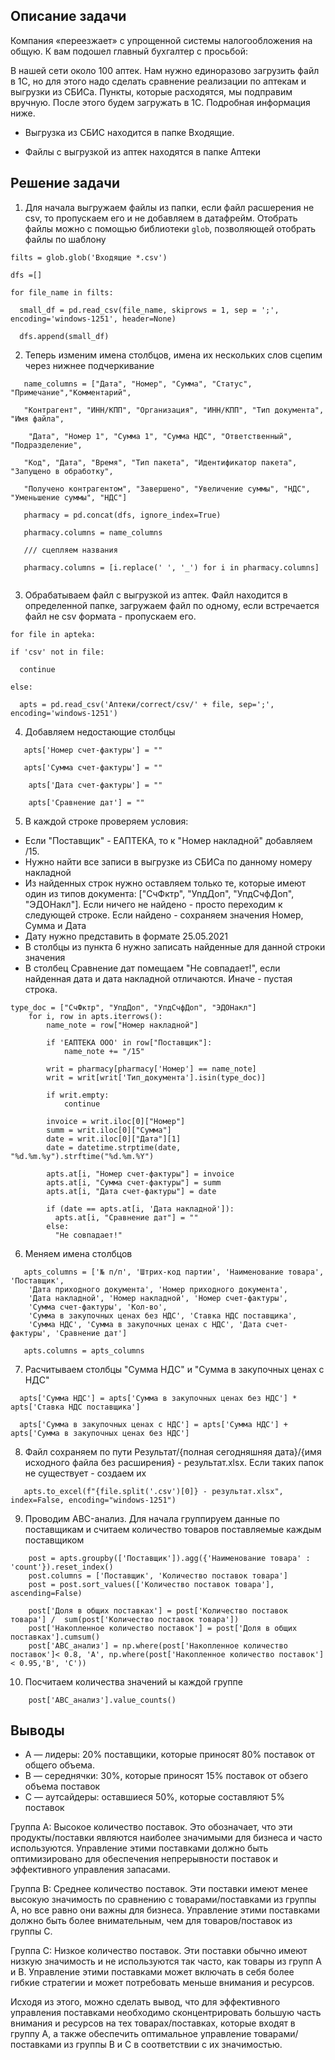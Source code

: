 ## Описание задачи 

Компания «переезжает» с упрощенной системы налогообложения на общую. К вам подошел главный бухгалтер с просьбой:

В нашей сети около 100 аптек. Нам нужно единоразово загрузить файл в 1С, но для этого надо сделать сравнение реализации по аптекам и выгрузки из СБИСа. 
Пункты, которые расходятся, мы подправим вручную. После этого будем загружать в 1С. Подробная информация ниже.

* Выгрузка из СБИС находится в папке Входящие. 

* Файлы с выгрузкой из аптек находятся в папке Аптеки

## Решение задачи

1. Для начала выгружаем файлы из папки, если файл расшерения не csv, то пропускаем его и не добавляем в датафрейм. Отобрать файлы можно с помощью библиотеки `glob`, позволяющей отобрать файлы по шаблону
```
filts = glob.glob('Входящие *.csv')

dfs =[]

for file_name in filts:

  small_df = pd.read_csv(file_name, skiprows = 1, sep = ';', encoding='windows-1251', header=None)

  dfs.append(small_df)
```

2. Теперь изменим имена столбцов, имена их нескольких слов сцепим через нижнее подчеркивание
```
   name_columns = ["Дата", "Номер", "Сумма", "Статус", "Примечание","Комментарий",  

   "Контрагент", "ИНН/КПП", "Организация", "ИНН/КПП", "Тип документа", "Имя файла",

    "Дата", "Номер 1", "Сумма 1", "Сумма НДС", "Ответственный", "Подразделение",

   "Код", "Дата", "Время", "Тип пакета", "Идентификатор пакета", "Запущено в обработку",

   "Получено контрагентом", "Завершено", "Увеличение суммы", "НДC", "Уменьшение суммы", "НДС"]

   pharmacy = pd.concat(dfs, ignore_index=True)

   pharmacy.columns = name_columns

   /// сцепляем названия

   pharmacy.columns = [i.replace(' ', '_') for i in pharmacy.columns]
   
```
3. Обрабатываем файл с выгрузкой из аптек. Файл находится в определенной папке, загружаем файл по одному, если встречается файл не csv формата - пропускаем его.

```
for file in apteka:

if 'csv' not in file:

  continue

else:

  apts = pd.read_csv('Аптеки/correct/csv/' + file, sep=';', encoding='windows-1251')
```

4. Добавляем недостающие столбцы

```
   apts['Номер счет-фактуры'] = ""
  
   apts['Сумма счет-фактуры'] = ""
   
    apts['Дата счет-фактуры'] = ""
   
    apts['Сравнение дат'] = ""
```
5. В каждой строке проверяем условия:

* Если "Поставщик" - ЕАПТЕКА, то к "Номер накладной" добавляем /15.
* Нужно найти все записи в выгрузке из СБИСа по данному номеру накладной
* Из найденных строк нужно оставляем только те, которые имеют один из типов документа: ["СчФктр", "УпдДоп", "УпдСчфДоп", "ЭДОНакл"]. Если ничего не найдено - просто переходим к следующей строке. Если найдено - сохраняем значения Номер, Сумма и Дата
* Дату нужно представить в формате 25.05.2021
* В столбцы из пункта 6 нужно записать найденные для данной строки значения
* В столбец Сравнение дат помещаем "Не совпадает!", если найденная дата и дата накладной отличаются. Иначе - пустая строка.
```
type_doc = ["СчФктр", "УпдДоп", "УпдСчфДоп", "ЭДОНакл"]
    for i, row in apts.iterrows():
        name_note = row["Номер накладной"]

        if 'ЕАПТЕКА OOO' in row["Поставщик"]:
            name_note += "/15"

        writ = pharmacy[pharmacy['Номер'] == name_note]
        writ = writ[writ['Тип_документа'].isin(type_doc)]

        if writ.empty:
            continue

        invoice = writ.iloc[0]["Номер"]
        summ = writ.iloc[0]["Сумма"]
        date = writ.iloc[0]["Дата"][1]
        date = datetime.strptime(date, "%d.%m.%y").strftime("%d.%m.%Y")

        apts.at[i, "Номер счет-фактуры"] = invoice
        apts.at[i, "Сумма счет-фактуры"] = summ
        apts.at[i, "Дата счет-фактуры"] = date

        if (date == apts.at[i, 'Дата накладной']):
          apts.at[i, "Сравнение дат"] = ""
        else:
          "Не совпадает!"
```
6. Меняем имена столбцов
```
   apts_columns = ['№ п/п', 'Штрих-код партии', 'Наименование товара', 'Поставщик',
    'Дата приходного документа', 'Номер приходного документа',
    'Дата накладной', 'Номер накладной', 'Номер счет-фактуры',
    'Сумма счет-фактуры', 'Кол-во',
    'Сумма в закупочных ценах без НДС', 'Ставка НДС поставщика',
    'Сумма НДС', 'Сумма в закупочных ценах с НДС', 'Дата счет-фактуры', 'Сравнение дат']

   apts.columns = apts_columns
```
7. Расчитываем столбцы  "Сумма НДС" и "Сумма в закупочных ценах с НДС"  
```
  apts['Сумма НДС'] = apts['Сумма в закупочных ценах без НДС'] * apts['Ставка НДС поставщика']

  apts['Сумма в закупочных ценах с НДС'] = apts['Сумма НДС'] + apts['Сумма в закупочных ценах без НДС']
```
8. Файл сохраняем по пути Результат/{полная сегодняшняя дата}/{имя исходного файла без расширения} - результат.xlsx. Если таких папок не существует - создаем их
   
```
   apts.to_excel(f"{file.split('.csv')[0]} - результат.xlsx", index=False, encoding="windows-1251")
```
9. Проводим ABC-анализ. Для начала группируем данные по поставщикам и считаем количество товаров поставляемые каждым поставщиком
```
    post = apts.groupby(['Поставщик']).agg({'Наименование товара' : 'count'}).reset_index()
    post.columns = ['Поставщик', 'Количество поставок товара']
    post = post.sort_values(['Количество поставок товара'], ascending=False)

    post['Доля в общих поставках'] = post['Количество поставок товара'] /  sum(post['Количество поставок товара'])
    post['Накопленное количество поставок'] = post['Доля в общих поставках'].cumsum()
    post['ABC_анализ'] = np.where(post['Накопленное количество поставок']< 0.8, 'A', np.where(post['Накопленное количество поставок'] < 0.95,'B', 'C'))
```
10. Посчитаем количества значений ы каждой группе    
```
    post['ABC_анализ'].value_counts()
```
## Выводы

* A — лидеры: 20% поставщики, которые приносят 80% поставок от общего объема.
* B — середнячки: 30%, которые приносят 15% поставок от обзего объема поставок
* C — аутсайдеры: оставшиеся 50%, которые составляют 5% поставок
  
Группа А: Высокое количество поставок. Это обозначает, что эти продукты/поставки являются наиболее значимыми для бизнеса и часто используются. Управление этими поставками должно быть оптимизировано для обеспечения непрерывности поставок и эффективного управления запасами.

Группа B: Среднее количество поставок. Эти поставки имеют менее высокую значимость по сравнению с товарами/поставками из группы A, но все равно они важны для бизнеса. Управление этими поставками должно быть более внимательным, чем для товаров/поставок из группы C.

Группа C: Низкое количество поставок. Эти поставки обычно имеют низкую значимость и не используются так часто, как товары из групп A и B. Управление этими поставками может включать в себя более гибкие стратегии и может потребовать меньше внимания и ресурсов.

Исходя из этого, можно сделать вывод, что для эффективного управления поставками необходимо сконцентрировать большую часть внимания и ресурсов на тех товарах/поставках, которые входят в группу A, а также обеспечить оптимальное управление товарами/поставками из группы B и C в соответствии с их значимостью.
